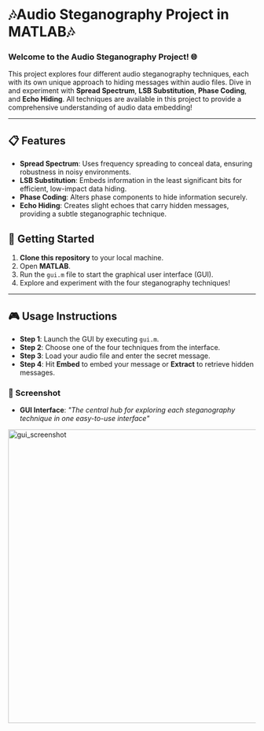 # 🎶Audio Steganography Project in MATLAB🎶

### Welcome to the Audio Steganography Project! 🌐

This project explores four different audio steganography techniques, each with its own unique approach to hiding messages within audio files. Dive in and experiment with **Spread Spectrum**, **LSB Substitution**, **Phase Coding**, and **Echo Hiding**. All techniques are available in this project to provide a comprehensive understanding of audio data embedding!

---

## 📋 Features

- **Spread Spectrum**: Uses frequency spreading to conceal data, ensuring robustness in noisy environments.
- **LSB Substitution**: Embeds information in the least significant bits for efficient, low-impact data hiding.
- **Phase Coding**: Alters phase components to hide information securely.
- **Echo Hiding**: Creates slight echoes that carry hidden messages, providing a subtle steganographic technique.

## 🚀 Getting Started

1. **Clone this repository** to your local machine.
2. Open **MATLAB**.
3. Run the `gui.m` file to start the graphical user interface (GUI).
4. Explore and experiment with the four steganography techniques!

---

## 🎮 Usage Instructions

- **Step 1**: Launch the GUI by executing `gui.m`.
- **Step 2**: Choose one of the four techniques from the interface.
- **Step 3**: Load your audio file and enter the secret message.
- **Step 4**: Hit **Embed** to embed your message or **Extract** to retrieve hidden messages.

### 📸 Screenshot

- **GUI Interface**: *"The central hub for exploring each steganography technique in one easy-to-use interface"*


<img width="596" alt="gui_screenshot" src="https://github.com/user-attachments/assets/ba387dc4-1337-40d3-9ec4-576785bf9969">
